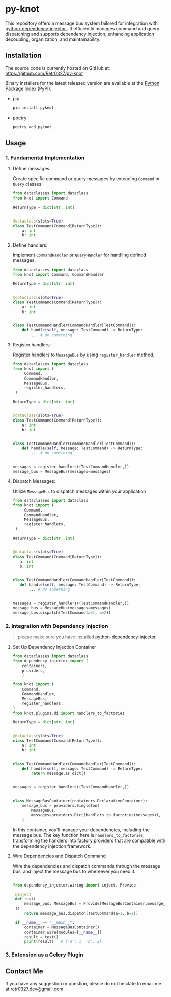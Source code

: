 # py-knot

This repository offers a message bus system tailored for integration with [python-dependency-injector
](https://github.com/ets-labs/python-dependency-injector/tree/master). It efficiently manages command and query dispatching and supports dependency injection, enhancing application decoupling, organization, and maintainability.

## **Installation**

The source code is currently hosted on GitHub at: https://github.com/Retr0327/py-knot

Binary installers for the latest released version are available at the [Python Package Index (PyPI)](https://pypi.org/project/py-knot/).

- pip

  ```bash
  pip install pyknot
  ```

- poetry
  ```bash
  poetry add pyknot
  ```

## **Usage**

### 1. Fundamental Implementation

1. Define messages:

   Create specific command or query messages by extending `Command` or `Query` classes.

   ```python
   from dataclasses import dataclass
   from knot import Command

   ReturnType = dict[str, int]


   @dataclass(slots=True)
   class TestCommand(Command[ReturnType]):
       a: int
       b: int
   ```

2. Define handlers:

   Implement `CommandHandler` or `QueryHandler` for handling defined messages.

   ```python
   from dataclasses import dataclass
   from knot import Command, CommandHandler

   ReturnType = dict[str, int]


   @dataclass(slots=True)
   class TestCommand(Command[ReturnType]):
       a: int
       b: int


   class TestCommandHandler(CommandHandler[TestCommand]):
       def handle(self, message: TestCommand) -> ReturnType:
           ... # do something
   ```

3. Register handlers:

   Register handlers to `MessageBus` by using `register_handler` method.

   ```python
   from dataclasses import dataclass
   from knot import (
        Command,
        CommandHandler,
        MessageBus,
        register_handlers,
    )

   ReturnType = dict[str, int]


   @dataclass(slots=True)
   class TestCommand(Command[ReturnType]):
       a: int
       b: int


   class TestCommandHandler(CommandHandler[TestCommand]):
       def handle(self, message: TestCommand) -> ReturnType:
           ... # do something


   messages = register_handlers((TestCommandHandler,))
   message_bus = MessageBus(messages=messages)
   ```

4. Dispatch Messages:

   Utilize `MessageBus` to dispatch messages within your application

   ```python
   from dataclasses import dataclass
   from knot import (
        Command,
        CommandHandler,
        MessageBus,
        register_handlers,
    )

   ReturnType = dict[str, int]


   @dataclass(slots=True)
   class TestCommand(Command[ReturnType]):
      a: int
      b: int


   class TestCommandHandler(CommandHandler[TestCommand]):
      def handle(self, message: TestCommand) -> ReturnType:
          ... # do something


   messages = register_handlers((TestCommandHandler,))
   message_bus = MessageBus(messages=messages)
   message_bus.dispatch(TestCommand(a=1, b=2))
   ```

### 2. Integration with Dependency Injection

> please make sure you have installed [python-dependency-injector
> ](https://github.com/ets-labs/python-dependency-injector/tree/master)

1. Set Up Dependency Injection Container

   ```python
   from dataclasses import dataclass
   from dependency_injector import (
       containers,
       providers,
       )

   from knot import (
       Command,
       CommandHandler,
       MessageBus,
       register_handlers,
   )
   from knot.plugins.di import handlers_to_factories

   ReturnType = dict[str, int]


   @dataclass(slots=True)
   class TestCommand(Command[ReturnType]):
       a: int
       b: int


   class TestCommandHandler(CommandHandler[TestCommand]):
       def handle(self, message: TestCommand) -> ReturnType:
           return message.as_dict()


   messages = register_handlers((TestCommandHandler,))


   class MessageBusContainer(containers.DeclarativeContainer):
       message_bus = providers.Singleton(
           MessageBus,
           messages=providers.Dict(handlers_to_factories(messages)),
       )
   ```

   In this container, you'll manage your dependencies, including the message bus. The key function here is `handlers_to_factories`, transforming the handlers into factory providers that are compatible with the dependency injection framework.

2. Wire Dependencies and Dispatch Command

   Wire the dependencies and dispatch commands through the message bus, and inject the message bus to whereever you need it.

   ```python

   from dependency_injector.wiring import inject, Provide

    @inject
    def test(
        message_bus: MessageBus = Provide[MessageBusContainer.message_bus],
    ):
        return message_bus.dispatch(TestCommand(a=1, b=2))

    if __name__ == "__main__":
        container = MessageBusContainer()
        container.wire(modules=[__name__])
        result = test()
        print(result)   # {'a': 1, 'b': 2}
   ```

### 3. Extension as a Celery Plugin

## Contact Me

If you have any suggestion or question, please do not hesitate to email me at retr0327.dev@gmail.com.
